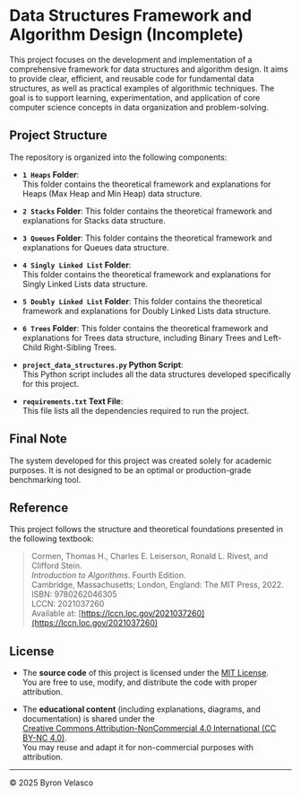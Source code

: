 # Data Structures Framework and Algorithm Design (Incomplete)

This project focuses on the development and implementation of a comprehensive framework for data structures and algorithm design. It aims to provide clear, efficient, and reusable code for fundamental data structures, as well as practical examples of algorithmic techniques. The goal is to support learning, experimentation, and application of core computer science concepts in data organization and problem-solving.

## **Project Structure**

The repository is organized into the following components:

- **`1 Heaps` Folder**:   
  This folder contains the theoretical framework and explanations for Heaps (Max Heap and Min Heap) data structure.

- **`2 Stacks` Folder**:
  This folder contains the theoretical framework and explanations for Stacks data structure.

- **`3 Queues` Folder**:
  This folder contains the theoretical framework and explanations for Queues data structure.

- **`4 Singly Linked List` Folder**:  
  This folder contains the theoretical framework and explanations for Singly Linked Lists data structure.

- **`5 Doubly Linked List` Folder**:
  This folder contains the theoretical framework and explanations for Doubly Linked Lists data structure.

- **`6 Trees` Folder**:
  This folder contains the theoretical framework and explanations for Trees data structure, including Binary Trees and Left-Child Right-Sibling Trees.

- **`project_data_structures.py` Python Script**:   
  This Python script includes all the data structures developed specifically for this project.

- **`requirements.txt` Text File**:   
  This file lists all the dependencies required to run the project.

## **Final Note**

The system developed for this project was created solely for academic purposes. It is not designed to be an optimal or production-grade benchmarking tool.

## **Reference**

This project follows the structure and theoretical foundations presented in the following textbook:

> Cormen, Thomas H., Charles E. Leiserson, Ronald L. Rivest, and Clifford Stein.  
> *Introduction to Algorithms*. Fourth Edition.  
> Cambridge, Massachusetts; London, England: The MIT Press, 2022.  
> ISBN: 9780262046305  
> LCCN: 2021037260  
> Available at: [https://lccn.loc.gov/2021037260](https://lccn.loc.gov/2021037260)

## **License**

- The **source code** of this project is licensed under the [MIT License](./LICENSE).  
  You are free to use, modify, and distribute the code with proper attribution.

- The **educational content** (including explanations, diagrams, and documentation) is shared under the  
  [Creative Commons Attribution-NonCommercial 4.0 International (CC BY-NC 4.0)](https://creativecommons.org/licenses/by-nc/4.0/).  
  You may reuse and adapt it for non-commercial purposes with attribution.

---

© 2025 Byron Velasco